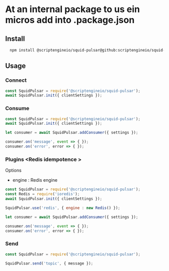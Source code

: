 # At an internal package to us ein micros add into .package.json 

## Install

```bash
  npm install @scriptengineio/squid-pulsar@github:scriptengineio/squid-pulsar#master
```

## Usage


### Connect

```javascript
const SquidPulsar = require('@scriptengineio/squid-pulsar');
await SquidPulsar.init({ clientSettings });
```

### Consume

```javascript
const SquidPulsar = require('@scriptengineio/squid-pulsar');
await SquidPulsar.init({ clientSettings });

let consumer = await SquidPulsar.addConsumer({ settings });

consumer.on('message', event => { });
consumer.on('error', error => { });
```

### Plugins \<Redis idempotence \>

Options 
 - engine : Redis engine

```javascript
const SquidPulsar = require('@scriptengineio/squid-pulsar');
const Redis = require('ioredis');
await SquidPulsar.init({ clientSettings });

SquidPulsar.use('redis', { engine : new Redis() });

let consumer = await SquidPulsar.addConsumer({ settings });

consumer.on('message', event => { });
consumer.on('error', error => { });
```

### Send

```javascript
const SquidPulsar = require('@scriptengineio/squid-pulsar');

SquidPulsar.send('topic', { message });
```